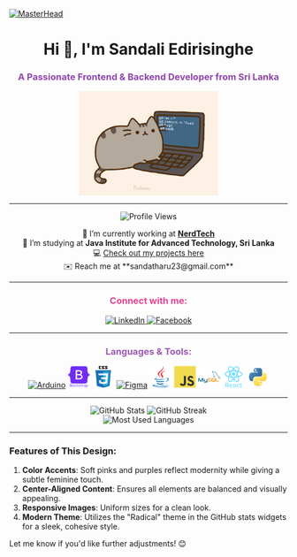 [![MasterHead](https://user-images.githubusercontent.com/74038190/212747903-e9bdf048-2dc8-41f9-b973-0e72ff07bfba.gif)](https://nerdtechlk.com/?i=1)
<h1 align="center">Hi 👋, I'm Sandali Edirisinghe</h1>
<h3 align="center" style="color: #8e44ad;">A Passionate Frontend & Backend Developer from Sri Lanka</h3>

<div align="center">
  <img align="center" alt="Coding" src="https://raw.githubusercontent.com/ForgoneReality/ForgoneReality/master/pusheen.gif" width="50%">
</div>

---

<p align="center">
  <img src="https://komarev.com/ghpvc/?username=sandatharu23&label=Profile%20views&color=ff69b4&style=flat" alt="Profile Views" />
</p>

<div align="center">
  🌟 I’m currently working at <a href="https://nerdtechlk.com/?i=1"><b>NerdTech</b></a> <br>
  📖 I’m studying at <b>Java Institute for Advanced Technology, Sri Lanka</b> <br>
  💻 <a href="https://nerdtechlk.com/?i=1">Check out my projects here</a> <br>
  ✉️ Reach me at **sandatharu23@gmail.com** <br>
</div>

---

<h3 align="center" style="color: #e84393;">Connect with me:</h3>
<p align="center">
  <a href="https://linkedin.com/in/sandali-edirisinghe" target="_blank">
    <img src="https://raw.githubusercontent.com/rahuldkjain/github-profile-readme-generator/master/src/images/icons/Social/linked-in-alt.svg" alt="LinkedIn" height="30" width="40"/>
  </a>
  <a href="https://fb.com/sandali.edirisinghe" target="_blank">
    <img src="https://raw.githubusercontent.com/rahuldkjain/github-profile-readme-generator/master/src/images/icons/Social/facebook.svg" alt="Facebook" height="30" width="40"/>
  </a>
</p>

---

<h3 align="center" style="color: #9b59b6;">Languages & Tools:</h3>
<p align="center">
  <a href="https://www.arduino.cc/" target="_blank"><img src="https://cdn.worldvectorlogo.com/logos/arduino-1.svg" alt="Arduino" width="40" height="40" /></a>
  <a href="https://getbootstrap.com" target="_blank"><img src="https://raw.githubusercontent.com/devicons/devicon/master/icons/bootstrap/bootstrap-plain-wordmark.svg" alt="Bootstrap" width="40" height="40" /></a>
  <a href="https://www.w3schools.com/css/" target="_blank"><img src="https://raw.githubusercontent.com/devicons/devicon/master/icons/css3/css3-original-wordmark.svg" alt="CSS3" width="40" height="40" /></a>
  <a href="https://www.figma.com/" target="_blank"><img src="https://www.vectorlogo.zone/logos/figma/figma-icon.svg" alt="Figma" width="40" height="40" /></a>
  <a href="https://www.java.com" target="_blank"><img src="https://raw.githubusercontent.com/devicons/devicon/master/icons/java/java-original.svg" alt="Java" width="40" height="40" /></a>
  <a href="https://developer.mozilla.org/en-US/docs/Web/JavaScript" target="_blank"><img src="https://raw.githubusercontent.com/devicons/devicon/master/icons/javascript/javascript-original.svg" alt="JavaScript" width="40" height="40" /></a>
  <a href="https://www.mysql.com/" target="_blank"><img src="https://raw.githubusercontent.com/devicons/devicon/master/icons/mysql/mysql-original-wordmark.svg" alt="MySQL" width="40" height="40" /></a>
  <a href="https://reactjs.org/" target="_blank"><img src="https://raw.githubusercontent.com/devicons/devicon/master/icons/react/react-original-wordmark.svg" alt="React" width="40" height="40" /></a>
  <a href="https://www.python.org" target="_blank"><img src="https://raw.githubusercontent.com/devicons/devicon/master/icons/python/python-original.svg" alt="Python" width="40" height="40" /></a>
</p>

---

<div align="center">
  <img src="https://github-readme-stats.vercel.app/api?username=sandatharu23&show_icons=true&theme=radical" alt="GitHub Stats" width="400" height="200">
  <img src="https://github-readme-streak-stats.herokuapp.com/?user=sandatharu23&theme=radical" alt="GitHub Streak" width="400" height="200">
</div>

<div align="center">
  <img src="https://github-readme-stats.vercel.app/api/top-langs?username=sandatharu23&show_icons=true&theme=radical&layout=compact" alt="Most Used Languages" width="400" height="200">
</div>

---

### Features of This Design:
1. **Color Accents**: Soft pinks and purples reflect modernity while giving a subtle feminine touch.
2. **Center-Aligned Content**: Ensures all elements are balanced and visually appealing.
3. **Responsive Images**: Uniform sizes for a clean look.
4. **Modern Theme**: Utilizes the "Radical" theme in the GitHub stats widgets for a sleek, cohesive style.

Let me know if you'd like further adjustments! 😊

